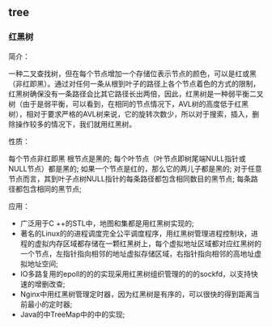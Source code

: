 ## tree

### 红黑树
 
简介：

一种二叉查找树，但在每个节点增加一个存储位表示节点的颜色，可以是红或黑（非红即黑）。通过对任何一条从根到叶子的路径上各个节点着色的方式的限制，红黑树确保没有一条路径会比其它路径长出两倍，因此，红黑树是一种弱平衡二叉树（由于是弱平衡，可以看到，在相同的节点情况下，AVL树的高度低于红黑树），相对于要求严格的AVL树来说，它的旋转次数少，所以对于搜索，插入，删除操作较多的情况下，我们就用红黑树。

性质：

每个节点非红即黑 根节点是黑的; 每个叶节点（叶节点即树尾端NULL指针或NULL节点）都是黑的;
如果一个节点是红的，那么它的两儿子都是黑的; 对于任意节点而言，其到叶子点树NULL指针的每条路径都包含相同数目的黑节点;
每条路径都包含相同的黑节点; 

应用：

- 广泛用于C ++的STL中，地图和集都是用红黑树实现的;
- 著名的Linux的的进程调度完全公平调度程序，用红黑树管理进程控制块，进程的虚拟内存区域都存储在一颗红黑树上，每个虚拟地址区域都对应红黑树的一个节点，左指针指向相邻的地址虚拟存储区域，右指针指向相邻的高地址虚拟地址空间;
- IO多路复用的epoll的的的实现采用红黑树组织管理的的的sockfd，以支持快速的增删改查;
- Nginx中用红黑树管理定时器，因为红黑树是有序的，可以很快的得到距离当前最小的定时器;
- Java的中TreeMap中的中的实现;
